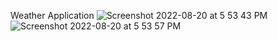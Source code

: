 Weather Application
![Screenshot 2022-08-20 at 5 53 43 PM](https://user-images.githubusercontent.com/61689173/185752845-3d85b199-c178-4ed4-8466-73a716f4eeec.png)
![Screenshot 2022-08-20 at 5 53 57 PM](https://user-images.githubusercontent.com/61689173/185752847-a01d7beb-0819-4651-9a05-6b88a207d7a9.png)
